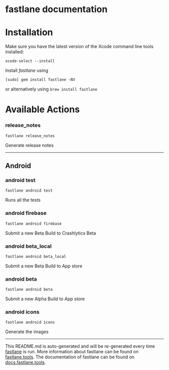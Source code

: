 # fastlane documentation

# Installation

Make sure you have the latest version of the Xcode command line tools installed:

```
xcode-select --install
```

Install _fastlane_ using

```
[sudo] gem install fastlane -NV
```

or alternatively using `brew install fastlane`

# Available Actions

### release_notes

```
fastlane release_notes
```

Generate release notes

---

## Android

### android test

```
fastlane android test
```

Runs all the tests

### android firebase

```
fastlane android firebase
```

Submit a new Beta Build to Crashlytics Beta

### android beta_local

```
fastlane android beta_local
```

Submit a new Beta Build to App store

### android beta

```
fastlane android beta
```

Submit a new Alpha Build to App store

### android icons

```
fastlane android icons
```

Generate the images

---

This README.md is auto-generated and will be re-generated every time [fastlane](https://fastlane.tools) is run.
More information about fastlane can be found on [fastlane.tools](https://fastlane.tools).
The documentation of fastlane can be found on [docs.fastlane.tools](https://docs.fastlane.tools).
